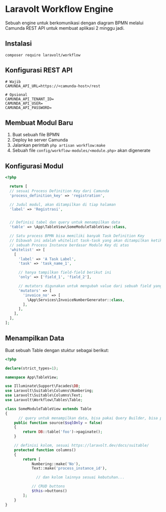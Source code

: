 # Laravolt Workflow Engine

Sebuah engine untuk berkomunikasi dengan diagram BPMN melalui Camunda REST API untuk membuat aplikasi 2 minggu jadi.



## Instalasi

`composer require laravolt/workflow`



## Konfigurasi REST API

```
# Wajib
CAMUNDA_API_URL=https://<camunda-host>/rest

# Opsional
CAMUNDA_API_TENANT_ID=
CAMUNDA_API_USER=
CAMUNDA_API_PASSWORD=
```



## Membuat Modul Baru

1. Buat sebuah file BPMN
2. Deploy ke server Camunda
3. Jalankan perintah `php artisan workflow:make`
4. Sebuah file `config/workflow-modules/<module.php>` akan digenerate



## Konfigurasi Modul

```php
<?php

  return [
  // sesuai Process Definition Key dari Camunda
  'process_definition_key' => 'registration',

  // Judul modul, akan ditampilkan di tiap halaman
  'label' => 'Registrasi',


  // Definisi tabel dan query untuk menampilkan data
  'table' => \App\TableView\SomeModuleTableView::class,

  // Satu process BPMN bisa memiliki banyak Task Definition Key
  // Dibawah ini adalah whitelist task-task yang akan ditampilkan ketika melihat detail
  // sebuah Process Instance berdasar Module Key di atas
  'whitelist' => [
   	[
      'label' => 'A Task Label',
      'task' => 'task_name_1',

      // hanya tampilkan field-field berikut ini
      'only' => ['field_1', 'field_2'],

      // mutators digunakan untuk mengubah value dari sebuah field yang akan disimpan
      'mutators' => [
        'invoice_no' => [
          \App\Services\InvoiceNumberGenerator::class,
        ],
      ],
    ],
  ],
];

```

## Menampilkan Data

Buat sebuah Table dengan stuktur sebagai berikut:

```php
<?php

declare(strict_types=1);

namespace App\TableView;

use Illuminate\Support\Facades\DB;
use Laravolt\Suitable\Columns\Numbering;
use Laravolt\Suitable\Columns\Text;
use Laravolt\Workflow\Tables\Table;

class SomeModuleTableView extends Table
{
	  // query untuk menampilkan data, bisa pakai Query Builder, bisa pakai Eloquent
    public function source($sqlOnly = false)
    {
        return DB::table('foo')->paginate();
    }

  	// definisi kolom, sesuai https://laravolt.dev/docs/suitable/
    protected function columns()
    {
        return [
            Numbering::make('No'),
            Text::make('process_instance_id'),

	          // dan kolom lainnya sesuai kebutuhan...

          	// CRUD buttons
            $this->buttons()
        ];
    }
}

```

